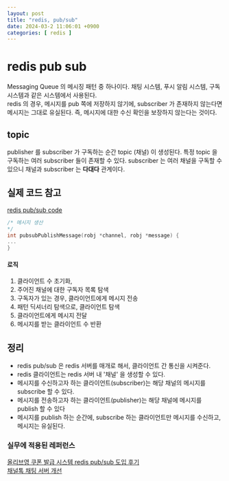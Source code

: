 ```yaml
---
layout: post
title: "redis, pub/sub"
date: 2024-03-2 11:06:01 +0900
categories: [ redis ]
---
```



# redis pub sub

Messaging Queue 의 메시징 패턴 중 하나이다. 채팅 시스템, 푸시 알림 시스템, 구독 시스템과 같은 시스템에서 사용된다.
<br>
redis 의 경우, 메시지를 pub 쪽에 저장하지 않기에, subscriber 가 존재하지 않는다면 메시지는 그대로 유실된다.
즉, 메시지에 대한 수신 확인을 보장하지 않는다는 것이다.

## topic

publisher 를 subscriber 가 구독하는 순간 topic (채널) 이 생성된다.
특정 topic 을 구독하는 여러 subscriber 들이 존재할 수 있다. subscriber 는 여러 채널을 구독할 수 있으니 채널과 subscriber 는 **다대다** 관계이다.

## 실제 코드 참고
[redis pub/sub code](https://github.com/redis/redis/blob/6.2/src/pubsub.c)

```c
/* 메시지 생산
*/
int pubsubPublishMessage(robj *channel, robj *message) {
...
}

```
#### 로직
1. 클라이언트 수 초기화,
2. 주어진 채널에 대한 구독자 목록 탐색
3. 구독자가 있는 경우, 클라이언트에게 메시지 전송
4. 패턴 딕셔너리 탐색으로, 클라이언트 탐색
5. 클라이언트에게 메시지 전달
6. 메시지를 받는 클라이언트 수 반환

## 정리

- redis pub/sub 은 redis 서버를 매개로 해서, 클라이언트 간 통신을 시켜준다.
- redis 클라이언트는 redis 서버 내 '채널' 을 생성할 수 있다.
- 메시지를 수신하고자 하는 클라이언트(subscriber)는 해당 채널의 메시지를 subscribe 할 수 있다.
- 메시지를 전송하고자 하는 클라이언트(publisher)는 해당 채널에 메시지를 publish 할 수 있다
- 메시지를 publish 하는 순간에, subscribe 하는 클라이언트만 메시지를 수신하고, 메시지는 유실된다.

### 실무에 적용된 레퍼런스

[올리브영 쿠폰 발급 시스템 redis pub/sub 도입 후기](https://oliveyoung.tech/blog/2023-08-07/async-process-of-coupon-issuance-using-redis/)
<br>
[채널톡 채팅 서버 개선](https://channel.io/ko/blog/real-time-chat-server-1-redis-pub-sub)
